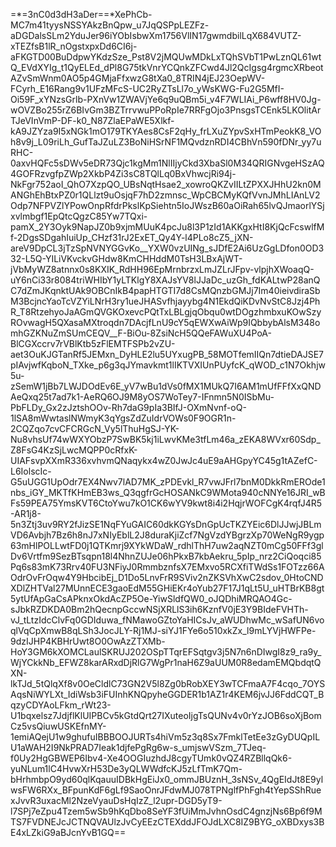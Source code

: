 =*=3nC0d3dH3aDer==*XePhCb-MC7m41tyysNSSYAkzBnQpw_u7JqQSPpLEZFz-aDGDalsSLm2YduJer96iYObIsbwXm1756VlIN17gwmdbilLqX684VUTZ-xTEZfsB1lR_nOgstxpxDd6CI6j-aFKGTD00BuDdpwYKdzSze_Pst8V2jMQUwMDkLxTQhSVbT1PwLznQL61wtQ_EVdXYIg_t1QyELEd_dPl8G75tkVnrYCQnkZFCwd4Jl2QcIgsg4rgmcXRbeotAZvSmWnm0AO5p4GMjaFfxwzG8tXa0_8TRIN4jEJ23OepWV-FCyrh_E16Rang9v1UFzMFcS-UC2RyZTsLl7o_yWsKWG-Fu2G5MfI-Oi59F_xYNzsGrlb-PXnVw1ZWAVjYe6q9uQBm5i_v4F7WLIAi_P6wff8HV0Jg-wOVZBo255rZ6BIvGm3BZTrrvwuPPoRpIe7RRFgOjo3PnsgsTCEnk5LKOlitArTJeVInVmP-DF-k0_N87ZlaEPaWE5Xlkf-kA9JZYza9I5xNGk1mO179TKYAes8CsF2qHy_frLXuZYpvSxHTmPeokK8_VOh8v9j_L09riLh_GufTaJZuLZ3BoNiHSrNF1MQvdznRDI4CBhVn590fDNr_yy7uRHC-0axvHQFc5sDWv5eDR73Qjc1kgMm1NlIIjyCkd3XbaSl0M34QRIGNvgeHSzAQ4GOFRzvgfpZWp2XkbP4Zi3sC8TQlLq0BxVhwcjRi94j-NkFgr752aoI_QhO7XzpQO_UBsNqtHsae2_xowroQKZvIILtZPXXJHhU2kn0MANGhEhBtxPZ0r1QLlzt9uOsjqF7hD2zmnsc_WpCBCMyKQfVvnJMhLIAnLV2Odp7NFPVZlYPowOnpRfdrPkslKpSiehtn5IoJWszB60aOiRah65lvQJmaorlYSjxvlmbgf1EpQtcQgzC85Yw7TQxi-pamX_2Y3Oyk9NapJZ0b9xjmMUuK4pcJu8l3P1zId1AKKgxHtI8KjQcFcswlfMf-2DgsSDgahIuiUp_CHzf31rJ2ExET_Qy4Y-l4PLo8cZ5_jXN-areV9DpCL3jTzSpNVNYGGvKo__YXW0vzUINg_sJDfE2Ai6UzGgLDfon0OD332-L5Q-YILiVKvckvGHdw8KmCHHddM0TsH3LBxAjWT-jVbMyWZ8atnnx0s8KXIK_RdHH96EpMrnbrzxLmJZLrJFpv-vlpjhXWoaqQ-uY6nCi33r8084triWHIbY1yLTKlgY8XAJsYV8lJJaDc_uzGh_fdKALtwP28anQC7dZmJKqnktUAk9OBCnIkB4papHTGTI7d8CsMQnzbGMJj7Im40ieivdiraSbM3BcjncYaoTcVZYiLNrH3ry1ueJHASvfhjayybg4N1EkdQiKDvNvStC8Jzj4PhR_T8RtzehyoJaAGmQVGKOxevcPQtTxLBLgjqObqu0wtDOgzhmbxuKOwSzyROvwagH5QXasaMXtroqdn7DAcjfLnU9cY5qEWXwAiWp9IQbbybAlsM348omhGZKNuZmSUmCEQV__F-BiOu-8ZsiNcH5QQeFAWuXU4PoA-BlCGXccrv7rVBlKtb5zFlEMTFSPb2vZU-aet3OuKJGTanRf5JEMxn_DyHLE2lu5UYxugPB_58MOTfemIIQn7dtieDAJSE7pIAvjwfKqboN_TXke_p6g3qJYmavkmt1lIKTVXIUnPUyfcK_qWOD_c1N7Okhjw5u-zSemW1jBb7LWJDOdEv6E_yV7wBu1dVs0fMX1MUkQ7I6AM1mUfFFfXxQNDAeQxq25t7ad7k1-AeRQ6OJ9M8yOS7WoTey7-IFnmn5N0ISbMu-PbFLDy_Gx2zJztshOOv-Rh7daG9pIa3BIfJ-OXmNvnf-oQ-1lSA8mWwtaslNWmyK3qYgsZdZuIdrVOWs0F9OGR1n-2CQZqo7cvCFCRGcN_Vy5lThuHgSJ-YK-Nu8vhsUf74wWXYObzP7SwBK5kj1iLwvKMe3tfLm46a_zEKA8WVxr60Sdp_Z8FsG4KzSjLwcMQPP0cRfxK-UIAFsvpXXmR336xvhvmQNaqykx4wZ0JwJc4uE9aAHGpyYC45g1tAZefC-L6IolscIc-G5uUGG1UpOdr7EX4Nwv7lAD7MK_zPDEvkl_R7vwJFrl7bnM0DkkRmEROde1nbs_iGY_MKTfKHmEB3ws_Q3qgfrGcHOSANkC9WMota940cNNYe16JRI_wBFs59PEA75YmsKVT6CtoYwu7kO1CK6wYV9kwt8i4i2HqjrWOFCgK4rqfJ4R5-AR1j8-5n3Ztj3uv9RY2fJizSE1NqFYuGAIC60dkKGYsDnGpUcTKZYEic6DlJJwjJBLmVD6Avbjh7Bz6h8nJ7xNIyEblL2J8duraKjiZcf7NgVzdYBgrzXp70WeNgR9ygp63mHlPOLLwtFD0j1QTKmrj9XYkWDaW_rdhlThH7uw2aqNZT0mCg50FFf3glDv6Vrtfm9SezBTsqpn18l4NhnZUJe06hPkxB7kbAekru_5pIp_nrz2CiQoqci85Pq6s83mK73Rrv40FU3NFiyJ0RmmbznfsX7EMxvo5RCXfiTWdSs1FOTzz66AOdrOvFrOqw4Y9HbcibEj_D1Do5LnvFrR9SViv2nZKSVhXwC2sdov_0HtoCNDXDlZHTVal27MUnnECE3gaoEdM55GHiEKr4oYub27F17J1qLt5U_uHTBrKB8gt5ytUfApGaCsAPknxOkdAcZP5Oe-YiwSldfQW0_oJQDhiMRQAO4Gc-sJbkRZDKDA0Bm2hQecnpGccwNSjXRLlS3ih6KznfV0jE3Y9BIdeFVHTh-vJ_tLtzIdcClvFq0GDIduwa_fNMawoGZtoYaHICsJv_aWUDhwMc_wSafUN6voqlVqCpXmwB8qLSh3JocJLY-Rj1MJ-siYJ1FYe6o510xkZx_l9mLYVjHWFPe-9dzIJHP4KBHrUwt8O0OwAzZTXMb-HoY3GM6kXOMCLaulSKRUJ202OSpTTqrEFSqtgv3j5N7n6nDIwgI8z9_ra9y_WjYCkkNb_EFWZ8karARxdDjRlG7WgPr1naH6Z9aUUM0R8edamEMQbdqtQXN-lkTJd_5tQlqXf8v0OeCldlC73GN2V5l8Zg0bRobXEY3wTCFmaA7F4cqo_7OYSAqsNiWYLXt_IdiWsb3iFUInhKNQpyheGGDER1b1AZ1r4KEM6jvJJ6FddCQT_BqzyCDYAoLFkm_rWt23-U1bqxelsz7JdjflKlUIPBCv5kGtdQrt27IXuteoIjgTsQUNv4v0rYzJOB6soXjBomCz5vsQiuwUSKEfnMY-1emiAQejU1w9ghufuIBBBOOJURTs4hiVm5z3q8Sx7FmklTetEe3zGyDUQpILU1aWAH2I9NkPRAD7Ieak1djfePgRg6w-s_umjswVSzm_7TJeq-f0Uy2HgGBWEP6Ibv4-Xe4OOGIuzhdJ8cgyTUmk0vQZ4RZBllqQk6-yuNLum1lC4HvwXrH53De3yQLWWdfcKJ5zLfTmK7Qm-bHrhmbpO9yd60qlKqauuIDBkHgEiJx0_ommJBUznH_3sNSv_4QgEIdJt8E9ylwsFW6RXx_BFpunKdF6gLf9SaoOnrJFdwMJ078TPNglfPhFgh4tYepSShRuexJvvR3uxacMl2NzeVyauDsHqIzZ_l2upr-DGD5yT9-l7SPj7eZpu4Tzem5wSb9hKqDbo8SeYF3fUiMmJvhnOsdC4gnzjNs6Bp6f9MTS7FVDNEJcJCTNQVAUlzJvCyEEzCTEXddJFOJdLXC8IZ9BYG_oXBDxys3BE4xLZkiG9aBJcnYvB1GQ==